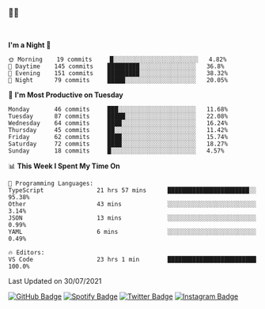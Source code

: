 ### 🤙🍺

<!-- <a href="https://github-readme-stats.vercel.app/api?username=hzak2xx&count_private=true&show_icons=true&theme=dracula">
  <img align="center" src="https://github-readme-stats.vercel.app/api?username=hzak2xx&count_private=true&show_icons=true&theme=dracula" />
</a>
</br> -->
</br>

<!--START_SECTION:waka-->
**I'm a Night 🦉** 

```text
🌞 Morning    19 commits     █░░░░░░░░░░░░░░░░░░░░░░░░   4.82% 
🌆 Daytime    145 commits    █████████░░░░░░░░░░░░░░░░   36.8% 
🌃 Evening    151 commits    █████████░░░░░░░░░░░░░░░░   38.32% 
🌙 Night      79 commits     █████░░░░░░░░░░░░░░░░░░░░   20.05%

```
📅 **I'm Most Productive on Tuesday** 

```text
Monday       46 commits     ███░░░░░░░░░░░░░░░░░░░░░░   11.68% 
Tuesday      87 commits     █████░░░░░░░░░░░░░░░░░░░░   22.08% 
Wednesday    64 commits     ████░░░░░░░░░░░░░░░░░░░░░   16.24% 
Thursday     45 commits     ██░░░░░░░░░░░░░░░░░░░░░░░   11.42% 
Friday       62 commits     ████░░░░░░░░░░░░░░░░░░░░░   15.74% 
Saturday     72 commits     ████░░░░░░░░░░░░░░░░░░░░░   18.27% 
Sunday       18 commits     █░░░░░░░░░░░░░░░░░░░░░░░░   4.57%

```


📊 **This Week I Spent My Time On** 

```text
💬 Programming Languages: 
TypeScript               21 hrs 57 mins      ███████████████████████░░   95.38% 
Other                    43 mins             ░░░░░░░░░░░░░░░░░░░░░░░░░   3.14% 
JSON                     13 mins             ░░░░░░░░░░░░░░░░░░░░░░░░░   0.99% 
YAML                     6 mins              ░░░░░░░░░░░░░░░░░░░░░░░░░   0.49%

🔥 Editors: 
VS Code                  23 hrs 1 min        █████████████████████████   100.0%

```


 Last Updated on 30/07/2021
<!--END_SECTION:waka-->

[![GitHub Badge](https://img.shields.io/badge/GitHub-100000?style=for-the-badge&logo=github&logoColor=white)](https://github.com/hzak2xx)
[![Spotify Badge](https://img.shields.io/badge/Spotify-1ED760?&style=for-the-badge&logo=spotify&logoColor=white)](https://open.spotify.com/user/uf90s6sbbh75a1mt44clkhkvf)
[![Twitter Badge](https://img.shields.io/badge/Twitter-1DA1F2?style=for-the-badge&logo=twitter&logoColor=white)](https://twitter.com/hzak2xx)
[![Instagram Badge](https://img.shields.io/badge/Instagram-E4405F?style=for-the-badge&logo=instagram&logoColor=white)](https://www.instagram.com/hzak2xx/)
